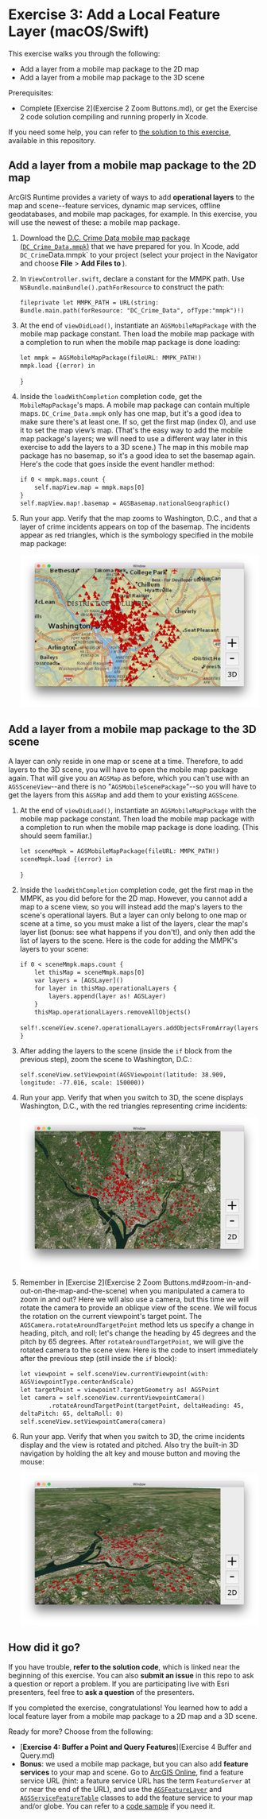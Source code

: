 # Exercise 3: Add a Local Feature Layer (macOS/Swift)

This exercise walks you through the following:
- Add a layer from a mobile map package to the 2D map
- Add a layer from a mobile map package to the 3D scene

Prerequisites:
- Complete [Exercise 2](Exercise 2 Zoom Buttons.md), or get the Exercise 2 code solution compiling and running properly in Xcode.

If you need some help, you can refer to [the solution to this exercise](../../../solutions/macOS/Swift/Ex3_LocalFeatureLayer), available in this repository.

## Add a layer from a mobile map package to the 2D map

ArcGIS Runtime provides a variety of ways to add **operational layers** to the map and scene--feature services, dynamic map services, offline geodatabases, and mobile map packages, for example. In this exercise, you will use the newest of these: a mobile map package.

1. Download the [D.C. Crime Data mobile map package (`DC_Crime_Data.mmpk`)](../../../data/DC_Crime_Data.mmpk) that we have prepared for you. In Xcode, add `DC_Crime`Data.mmpk` to your project (select your project in the Navigator and choose **File** > **Add Files to <project name>**).

1. In `ViewController.swift`, declare a constant for the MMPK path. Use `NSBundle.mainBundle().pathForResource` to construct the path:

    ```
    fileprivate let MMPK_PATH = URL(string: Bundle.main.path(forResource: "DC_Crime_Data", ofType:"mmpk")!)
    ```

1. At the end of `viewDidLoad()`, instantiate an `AGSMobileMapPackage` with the mobile map package constant. Then load the mobile map package with a completion to run when the mobile map package is done loading:

    ```
    let mmpk = AGSMobileMapPackage(fileURL: MMPK_PATH!)
    mmpk.load {(error) in
        
    }
    ```
    
1. Inside the `loadWithCompletion` completion code, get the `MobileMapPackage`'s maps. A mobile map package can contain multiple maps. `DC_Crime_Data.mmpk` only has one map, but it's a good idea to make sure there's at least one. If so, get the first map (index 0), and use it to set the map view’s map. (That's the easy way to add the mobile map package's layers; we will need to use a different way later in this exercise to add the layers to a 3D scene.) The map in this mobile map package has no basemap, so it's a good idea to set the basemap again. Here's the code that goes inside the event handler method:

    ```
    if 0 < mmpk.maps.count {
        self.mapView.map = mmpk.maps[0]
    }
    self.mapView.map!.basemap = AGSBasemap.nationalGeographic()
    ```
    
1. Run your app. Verify that the map zooms to Washington, D.C., and that a layer of crime incidents appears on top of the basemap. The incidents appear as red triangles, which is the symbology specified in the mobile map package:

    ![Mobile map package layer](05-mmpk-layer.png)

## Add a layer from a mobile map package to the 3D scene

A layer can only reside in one map or scene at a time. Therefore, to add layers to the 3D scene, you will have to open the mobile map package again. That will give you an `AGSMap` as before, which you can't use with an `AGSSceneView`--and there is no "`AGSMobileScenePackage`"--so you will have to get the layers from this `AGSMap` and add them to your existing `AGSScene`.

1. At the end of `viewDidLoad()`, instantiate an `AGSMobileMapPackage` with the mobile map package constant. Then load the mobile map package with a completion to run when the mobile map package is done loading. (This should seem familiar.)

    ```
    let sceneMmpk = AGSMobileMapPackage(fileURL: MMPK_PATH!)
    sceneMmpk.load {(error) in

    }
    ```
    
1. Inside the `loadWithCompletion` completion code, get the first map in the MMPK, as you did before for the 2D map. However, you cannot add a map to a scene view, so you will instead add the map's layers to the scene's operational layers. But a layer can only belong to one map or scene at a time, so you must make a list of the layers, clear the map's layer list (bonus: see what happens if you don't!), and only then add the list of layers to the scene. Here is the code for adding the MMPK's layers to your scene:

    ```
    if 0 < sceneMmpk.maps.count {
        let thisMap = sceneMmpk.maps[0]
        var layers = [AGSLayer]()
        for layer in thisMap.operationalLayers {
            layers.append(layer as! AGSLayer)
        }
        thisMap.operationalLayers.removeAllObjects()
        self!.sceneView.scene?.operationalLayers.addObjectsFromArray(layers)
    }
    ```
    
1. After adding the layers to the scene (inside the `if` block from the previous step), zoom the scene to Washington, D.C.:

    ```
    self.sceneView.setViewpoint(AGSViewpoint(latitude: 38.909, longitude: -77.016, scale: 150000))
    ```
    
1. Run your app. Verify that when you switch to 3D, the scene displays Washington, D.C., with the red triangles representing crime incidents:

    ![Mobile map package layer on a 3D scene](06-mmpk-layer-scene.jpg)
    
1. Remember in [Exercise 2](Exercise 2 Zoom Buttons.md#zoom-in-and-out-on-the-map-and-the-scene) when you manipulated a camera to zoom in and out? Here we will also use a camera, but this time we will rotate the camera to provide an oblique view of the scene. We will focus the rotation on the current viewpoint's target point. The `AGSCamera.rotateAroundTargetPoint` method lets us specify a change in heading, pitch, and roll; let's change the heading by 45 degrees and the pitch by 65 degrees. After `rotateAroundTargetPoint`, we will give the rotated camera to the scene view. Here is the code to insert immediately after the previous step (still inside the `if` block):

    ```
    let viewpoint = self.sceneView.currentViewpoint(with: AGSViewpointType.centerAndScale)
    let targetPoint = viewpoint?.targetGeometry as! AGSPoint
    let camera = self.sceneView.currentViewpointCamera()
            .rotateAroundTargetPoint(targetPoint, deltaHeading: 45, deltaPitch: 65, deltaRoll: 0)
    self.sceneView.setViewpointCamera(camera)
    ```

1. Run your app. Verify that when you switch to 3D, the crime incidents display and the view is rotated and pitched. Also try the built-in 3D navigation by holding the alt key and mouse button and moving the mouse:

    ![3D scene pitched and rotated](07-mmpk-layer-scene-rotated.jpg)
    
## How did it go?

If you have trouble, **refer to the solution code**, which is linked near the beginning of this exercise. You can also **submit an issue** in this repo to ask a question or report a problem. If you are participating live with Esri presenters, feel free to **ask a question** of the presenters.

If you completed the exercise, congratulations! You learned how to add a local feature layer from a mobile map package to a 2D map and a 3D scene.

Ready for more? Choose from the following:

- [**Exercise 4: Buffer a Point and Query Features**](Exercise 4 Buffer and Query.md)
- **Bonus**: we used a mobile map package, but you can also add **feature services** to your map and scene. Go to [ArcGIS Online](http://www.arcgis.com/home/index.html), find a feature service URL (hint: a feature service URL has the term `FeatureServer` at or near the end of the URL), and use the [`AGSFeatureLayer`](https://developers.arcgis.com/os-x/quartz/api-reference//interface_a_g_s_feature_layer.html) and [`AGSServiceFeatureTable`](https://developers.arcgis.com/os-x/quartz/api-reference//interface_a_g_s_service_feature_table.html) classes to add the feature service to your map and/or globe. You can refer to a [code sample](https://developers.arcgis.com/os-x/quartz/swift/sample-code/feature-layer-feature-service.htm) if you need it.
